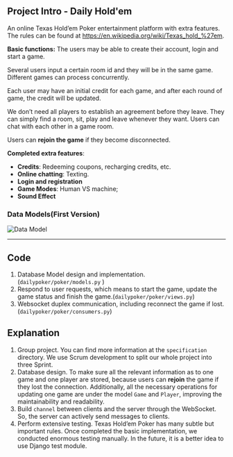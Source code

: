 
## Project Intro - Daily Hold'em

An online Texas Hold’em Poker entertainment platform with extra features. The rules can be found at https://en.wikipedia.org/wiki/Texas_hold_%27em.

**Basic functions:**
The users may be able to create their account, login and start a game.

Several users input a certain room id and they will be in the same game. Different games can process concurrently.

Each user may have an initial credit for each game, and after each round of game, the credit will be updated.
 
We don’t need all players to establish an agreement before they leave. They can simply find a room, sit, play and leave whenever they want. Users can chat with each other in a game room.

Users can **rejoin the game** if they become disconnected. 

**Completed extra features**:

* **Credits**: Redeeming coupons, recharging credits, etc.
* **Online chatting**: Texting.
* **Login and registration**
* **Game Modes**: Human VS machine; 
* **Sound Effect**


### Data Models(First Version)

![Data Model](http://otmtp4cwc.bkt.clouddn.com/datamodel.png)


___

## Code

1. Database Model design and implementation. (`dailypoker/poker/models.py` )
2. Respond to user requests, which means to start the game, update the game status and finish the game.(`dailypoker/poker/views.py`)
3. Websocket duplex communication, including reconnect the game if lost. (`dailypoker/poker/consumers.py`)


## Explanation

1. Group project. You can find more information at the `specification` directory. We use Scrum development to split our whole project into three Sprint. 
2. Database design. To make sure all the relevant information as to one game and one player are stored, because users can **rejoin** the game if they lost the connection. Additionally, all the necessary operations for updating one game are under the model `Game` and `Player`, improving the maintainability and readability. 
3. Build `channel` between clients and the server through the WebSocket. So, the server can actively send messages to clients. 
4. Perform extensive testing. Texas Hold’em Poker has many subtle but important rules. Once completed the basic implementation, we conducted enormous testing manually. In the future, it is a better idea to use Django test module. 



 


